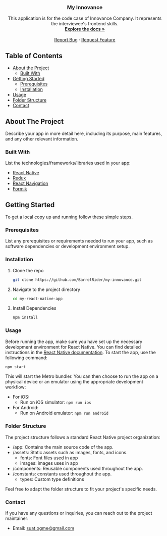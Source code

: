 <!-- PROJECT LOGO -->
<br />
<p align="center">
  <h3 align="center">My Innovance</h3>

  <p align="center">
    This application is for the code case of Innovance Company. It represents the interviewee's frontend skills.
    <br />
    <a href="https://github.com/BarrelRider/my-innovance"><strong>Explore the docs »</strong></a>
    <br />
    <br />
    <a href="https://github.com/BarrelRider/my-innovance/issues">Report Bug</a>
    ·
    <a href="https://github.com/BarrelRider/my-innovance/issues">Request Feature</a>
  </p>
</p>


<!-- TABLE OF CONTENTS -->
## Table of Contents

- [About the Project](#about-the-project)
  - [Built With](#built-with)
- [Getting Started](#getting-started)
  - [Prerequisites](#prerequisites)
  - [Installation](#installation)
- [Usage](#usage)
- [Folder Structure](#folder-structure)
- [Contact](#contact)


<!-- ABOUT THE PROJECT -->
## About The Project

Describe your app in more detail here, including its purpose, main features, and any other relevant information.


### Built With

List the technologies/frameworks/libraries used in your app:
- [React Native](https://reactnative.dev)
- [Redux](https://redux.js.org)
- [React Navigation](https://reactnavigation.org)
- [Formik](https://formik.org/)


<!-- GETTING STARTED -->
## Getting Started

To get a local copy up and running follow these simple steps.


### Prerequisites

List any prerequisites or requirements needed to run your app, such as software dependencies or development environment setup.


### Installation

1. Clone the repo
   ```bash
   git clone https://github.com/BarrelRider/my-innovance.git
2. Navigate to the project directory
   ```bash
   cd my-react-native-app
3. Install Dependencies
   ```bash
   npm install
   
### Usage
Before running the app, make sure you have set up the necessary development environment for React Native. You can find detailed instructions in the [React Native documentation](https://reactnative.dev/docs/environment-setup).
To start the app, use the following command:
```bash
npm start
```
This will start the Metro bundler. You can then choose to run the app on a physical device or an emulator using the appropriate development workflow:

- For iOS:
  - Run on iOS simulator: `npm run ios`
- For Android:
  - Run on Android emulator: `npm run android`


### Folder Structure
The project structure follows a standard React Native project organization:

- /app: Contains the main source code of the app.
- /assets: Static assets such as images, fonts, and icons.
  - fonts: Font files used in app
  - images: images uses in app
- /components: Reusable components used throughout the app.
- /constants: constants used throughout the app.
  - types: Custom type definitions

Feel free to adapt the folder structure to fit your project's specific needs.

### Contact
If you have any questions or inquiries, you can reach out to the project maintainer:

- Email: suat.ogme@gmail.com
